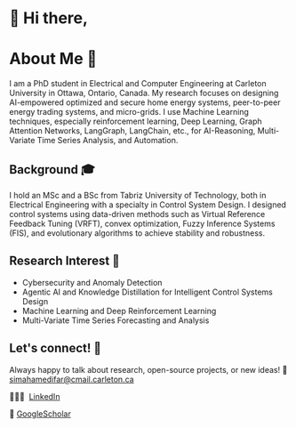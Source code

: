 # 👋 Hi there,
# About Me 🌟
I am a PhD student in Electrical and Computer Engineering at Carleton University in Ottawa, Ontario, Canada. My research focuses on designing AI-empowered optimized and secure home energy systems, peer-to-peer energy trading systems, and micro-grids. I use Machine Learning techniques, especially reinforcement learning, Deep Learning, Graph Attention Networks, LangGraph, LangChain, etc., for AI-Reasoning, Multi-Variate Time Series Analysis, and Automation.

## Background 🎓
I hold an MSc and a BSc from Tabriz University of Technology, both in Electrical Engineering with a specialty in Control System Design. I designed control systems using data-driven methods such as Virtual Reference Feedback Tuning (VRFT), convex optimization, Fuzzy Inference Systems (FIS), and evolutionary algorithms to achieve stability and robustness. 

## Research Interest 🔬

- Cybersecurity and Anomaly Detection
- Agentic AI and Knowledge Distillation for Intelligent Control Systems Design
- Machine Learning and Deep Reinforcement Learning
- Multi-Variate Time Series Forecasting and Analysis

## Let's connect! 📩

Always happy to talk about research, open-source projects, or new ideas!
📧 simahamedifar@cmail.carleton.ca

👩🏻‍💼  [LinkedIn](http://www.linkedin.com/in/sima-hamedifar)

📄 [GoogleScholar](https://scholar.google.com/citations?user=c0fwCakAAAAJ&hl=en)
